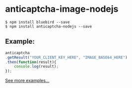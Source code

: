 # anticaptcha-image-nodejs

```
$ npm install bluebird --save
$ npm install anticaptcha-nodejs --save
```
## Example: 
```js
anticaptcha
.getResult("YOUR_CLIENT_KEY_HERE", "IMAGE_BASE64_HERE")
.then(function(result){
	console.log(result);
});
```
[See more examples...](https://github.com/albinojunior/anticaptcha-image-nodejs/blob/master/example.js)
